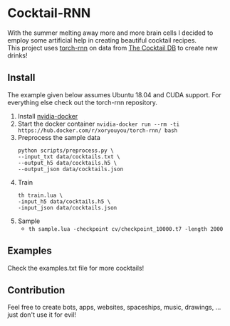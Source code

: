 # Cocktail-RNN
With the summer melting away more and more brain cells I decided to employ some artificial help in creating beautiful cocktail recipes.  
This project uses [torch-rnn](https://github.com/jcjohnson/torch-rnn) on data from [The Cocktail DB](https://thecocktaildb.com) to create new drinks!

## Install
The example given below assumes Ubuntu 18.04 and CUDA support. For everything else check out the torch-rnn repository.

1. Install [nvidia-docker](https://github.com/NVIDIA/nvidia-docker)
2. Start the docker container
    ```nvidia-docker run --rm -ti https://hub.docker.com/r/xoryouyou/torch-rnn/ bash```
3. Preprocess the sample data
    ```
    python scripts/preprocess.py \
    --input_txt data/cocktails.txt \
    --output_h5 data/cocktails.h5 \
    --output_json data/cocktails.json
    ```
4. Train 
    ```
    th train.lua \
    -input_h5 data/cocktails.h5 \
    -input_json data/cocktails.json
    ```
5. Sample
    * `th sample.lua -checkpoint cv/checkpoint_10000.t7 -length 2000`


## Examples

Check the examples.txt file for more cocktails!

## Contribution

Feel free to create bots, apps, websites, spaceships, music, drawings, ... just don't use it for evil!

